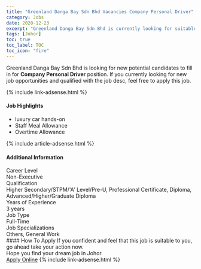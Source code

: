 ```yaml
---
title: "Greenland Danga Bay Sdn Bhd Vacancies Company Personal Driver" 
category: Jobs 
date: 2020-12-23 
excerpt: "Greenland Danga Bay Sdn Bhd is currently looking for suitable person to fill in the Company Personal Driver which positioned at Johor" 
tags: [Johor] 
toc: true 
toc_label: TOC 
toc_icon: "fire" 
--- 
```


<p>Greenland Danga Bay Sdn Bhd is looking for new potential candidates to fill in for <b>Company Personal Driver</b> position. If you currently looking for new job opportunities and qualified with the job desc, feel free to apply this job.
</p>{% include link-adsense.html %} 
<div><div><div><h4>Job Highlights</h4></div></div><div><ul><li><div><div><div><div></div></div></div><div><span>luxury car hands-on</span></div></div></li><li><div><div><div><div></div></div></div><div><span>Staff Meal Allowance</span></div></div></li><li><div><div><div><div></div></div></div><div><span>Overtime Allowance</span></div></div></li></ul></div></div> 
{% include article-adsense.html %} 
<div><div><div><h4>Additional Information</h4></div></div><div><div><div><div><div><div><div><div><span>Career Level</span></div></div><div><span>Non-Executive</span></div></div></div></div><div><div><div><div><div><span>Qualification</span></div></div><div><span>Higher Secondary/STPM/'A' Level/Pre-U, Professional Certificate, Diploma, Advanced/Higher/Graduate Diploma</span></div></div></div></div><div><div><div><div><div><span>Years of Experience</span></div></div><div><span>3 years</span></div></div></div></div><div><div><div><div><div><span>Job Type</span></div></div><div><span>Full-Time</span></div></div></div></div><div><div><div><div><div><span>Job Specializations</span></div></div><div><span>Others, General Work</span></div></div></div></div></div></div></div></div> 
#### How To Apply 
If you confident and feel that this job is suitable to you, go ahead take your action now. <br/> 
Hope you find your dream job in Johor. <br/> 
<a href="https://www.jobstreet.com.my/en/job/company-personal-driver-4449059?jobId=jobstreet-my-job-4449059&sectionRank=15&token=0~20fa1cdb-e39c-40a8-b7c0-fdfdcd818445&fr=SRP%20View%20In%20New%20Ta" class="btn btn--info" target="_blank" rel="nofollow noopenner">Apply Online</a> 
{% include link-adsense.html %} 